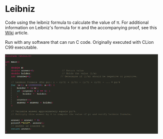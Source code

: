 # Leibniz
Code using the leibniz formula to calculate the value of π.
For additional information on Leibniz's formula for π and the accompanying proof, see this [Wiki](https://en.wikipedia.org/wiki/Leibniz_formula_for_%CF%80) article. 

Run with any software that can run C code.
Originally executed with CLion C99 executable.

![image](https://github.com/anmelus/Leibniz/blob/master/Leipic.png)
